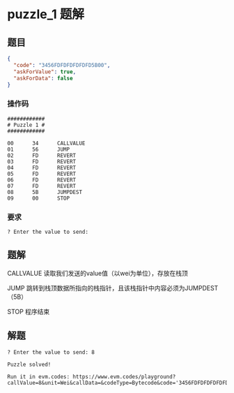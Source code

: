 # puzzle_1 题解

## 题目

```json
{
  "code": "3456FDFDFDFDFDFD5B00",
  "askForValue": true,
  "askForData": false
}
```

### 操作码

```
############
# Puzzle 1 #
############

00      34      CALLVALUE
01      56      JUMP
02      FD      REVERT
03      FD      REVERT
04      FD      REVERT
05      FD      REVERT
06      FD      REVERT
07      FD      REVERT
08      5B      JUMPDEST
09      00      STOP
```

### 要求

```
? Enter the value to send:
```

## 题解

CALLVALUE 读取我们发送的value值（以wei为单位），存放在栈顶

JUMP 跳转到栈顶数据所指向的栈指针，且该栈指针中内容必须为JUMPDEST（5B）

STOP 程序结束

## 解题

```
? Enter the value to send: 8

Puzzle solved!

Run it in evm.codes: https://www.evm.codes/playground?callValue=8&unit=Wei&callData=&codeType=Bytecode&code='3456FDFDFDFDFDFD5B00'_
```

